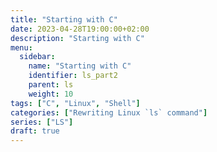 ```yaml
---
title: "Starting with C"
date: 2023-04-28T19:00:00+02:00
description: "Starting with C"
menu:
  sidebar:
    name: "Starting with C"
    identifier: ls_part2
    parent: ls
    weight: 10
tags: ["C", "Linux", "Shell"]
categories: ["Rewriting Linux `ls` command"]
series: ["LS"]
draft: true
---
```



